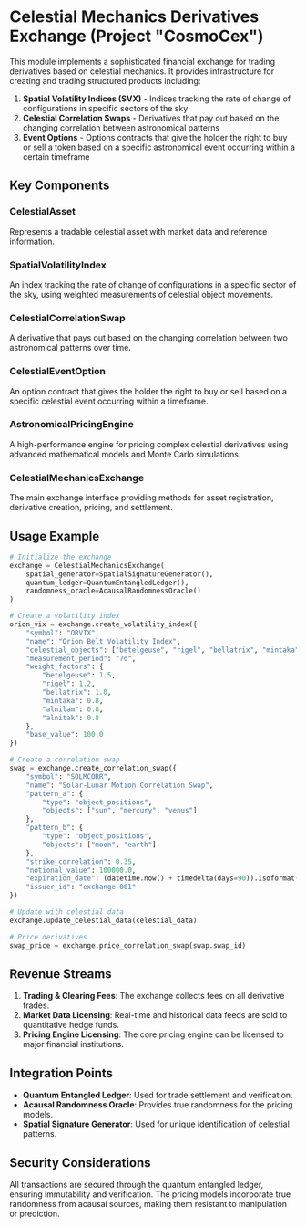 # Celestial Mechanics Derivatives Exchange (Project "CosmoCex")

This module implements a sophisticated financial exchange for trading derivatives based on celestial mechanics. It provides infrastructure for creating and trading structured products including:

1. **Spatial Volatility Indices (SVX)** - Indices tracking the rate of change of configurations in specific sectors of the sky
2. **Celestial Correlation Swaps** - Derivatives that pay out based on the changing correlation between astronomical patterns
3. **Event Options** - Options contracts that give the holder the right to buy or sell a token based on a specific astronomical event occurring within a certain timeframe

## Key Components

### CelestialAsset
Represents a tradable celestial asset with market data and reference information.

### SpatialVolatilityIndex
An index tracking the rate of change of configurations in a specific sector of the sky, using weighted measurements of celestial object movements.

### CelestialCorrelationSwap
A derivative that pays out based on the changing correlation between two astronomical patterns over time.

### CelestialEventOption
An option contract that gives the holder the right to buy or sell based on a specific celestial event occurring within a timeframe.

### AstronomicalPricingEngine
A high-performance engine for pricing complex celestial derivatives using advanced mathematical models and Monte Carlo simulations.

### CelestialMechanicsExchange
The main exchange interface providing methods for asset registration, derivative creation, pricing, and settlement.

## Usage Example

```python
# Initialize the exchange
exchange = CelestialMechanicsExchange(
    spatial_generator=SpatialSignatureGenerator(),
    quantum_ledger=QuantumEntangledLedger(),
    randomness_oracle=AcausalRandomnessOracle()
)

# Create a volatility index
orion_vix = exchange.create_volatility_index({
    "symbol": "ORVIX",
    "name": "Orion Belt Volatility Index",
    "celestial_objects": ["betelgeuse", "rigel", "bellatrix", "mintaka", "alnilam", "alnitak"],
    "measurement_period": "7d",
    "weight_factors": {
        "betelgeuse": 1.5,
        "rigel": 1.2,
        "bellatrix": 1.0,
        "mintaka": 0.8,
        "alnilam": 0.8,
        "alnitak": 0.8
    },
    "base_value": 100.0
})

# Create a correlation swap
swap = exchange.create_correlation_swap({
    "symbol": "SOLMCORR",
    "name": "Solar-Lunar Motion Correlation Swap",
    "pattern_a": {
        "type": "object_positions",
        "objects": ["sun", "mercury", "venus"]
    },
    "pattern_b": {
        "type": "object_positions",
        "objects": ["moon", "earth"]
    },
    "strike_correlation": 0.35,
    "notional_value": 100000.0,
    "expiration_date": (datetime.now() + timedelta(days=90)).isoformat(),
    "issuer_id": "exchange-001"
})

# Update with celestial data
exchange.update_celestial_data(celestial_data)

# Price derivatives
swap_price = exchange.price_correlation_swap(swap.swap_id)
```

## Revenue Streams

1. **Trading & Clearing Fees**: The exchange collects fees on all derivative trades.
2. **Market Data Licensing**: Real-time and historical data feeds are sold to quantitative hedge funds.
3. **Pricing Engine Licensing**: The core pricing engine can be licensed to major financial institutions.

## Integration Points

- **Quantum Entangled Ledger**: Used for trade settlement and verification.
- **Acausal Randomness Oracle**: Provides true randomness for the pricing models.
- **Spatial Signature Generator**: Used for unique identification of celestial patterns.

## Security Considerations

All transactions are secured through the quantum entangled ledger, ensuring immutability and verification. The pricing models incorporate true randomness from acausal sources, making them resistant to manipulation or prediction.
